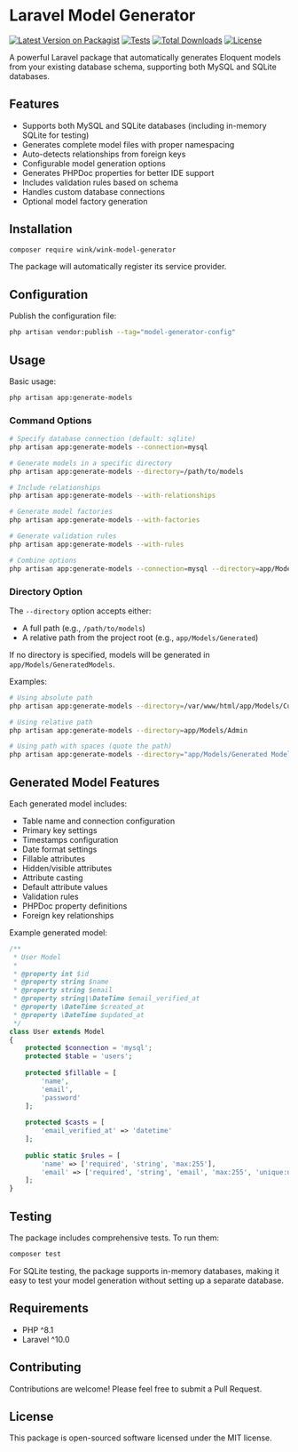 # Laravel Model Generator

[![Latest Version on Packagist](https://img.shields.io/packagist/v/wink/wink-model-generator.svg)](https://packagist.org/packages/wink/wink-model-generator)
[![Tests](https://github.com/wink-/wink-model-generator/actions/workflows/tests.yml/badge.svg)](https://github.com/wink-/wink-model-generator/actions/workflows/tests.yml)
[![Total Downloads](https://img.shields.io/packagist/dt/wink/model-generator.svg)](https://packagist.org/packages/wink/wink-model-generator)
[![License](https://img.shields.io/packagist/l/wink/model-generator.svg)](https://packagist.org/packages/wink/wink-model-generator)

A powerful Laravel package that automatically generates Eloquent models from your existing database schema, supporting both MySQL and SQLite databases.

## Features

- Supports both MySQL and SQLite databases (including in-memory SQLite for testing)
- Generates complete model files with proper namespacing
- Auto-detects relationships from foreign keys
- Configurable model generation options
- Generates PHPDoc properties for better IDE support
- Includes validation rules based on schema
- Handles custom database connections
- Optional model factory generation

## Installation

```bash
composer require wink/wink-model-generator
```

The package will automatically register its service provider.

## Configuration

Publish the configuration file:

```bash
php artisan vendor:publish --tag="model-generator-config"
```

## Usage

Basic usage:

```bash
php artisan app:generate-models
```

### Command Options

```bash
# Specify database connection (default: sqlite)
php artisan app:generate-models --connection=mysql

# Generate models in a specific directory
php artisan app:generate-models --directory=/path/to/models

# Include relationships
php artisan app:generate-models --with-relationships

# Generate model factories
php artisan app:generate-models --with-factories

# Generate validation rules
php artisan app:generate-models --with-rules

# Combine options
php artisan app:generate-models --connection=mysql --directory=app/Models/Generated --with-relationships
```

### Directory Option

The `--directory` option accepts either:
- A full path (e.g., `/path/to/models`)
- A relative path from the project root (e.g., `app/Models/Generated`)

If no directory is specified, models will be generated in `app/Models/GeneratedModels`.

Examples:
```bash
# Using absolute path
php artisan app:generate-models --directory=/var/www/html/app/Models/Custom

# Using relative path
php artisan app:generate-models --directory=app/Models/Admin

# Using path with spaces (quote the path)
php artisan app:generate-models --directory="app/Models/Generated Models"
```

## Generated Model Features

Each generated model includes:

- Table name and connection configuration
- Primary key settings
- Timestamps configuration
- Date format settings
- Fillable attributes
- Hidden/visible attributes
- Attribute casting
- Default attribute values
- Validation rules
- PHPDoc property definitions
- Foreign key relationships

Example generated model:

```php
/**
 * User Model
 *
 * @property int $id
 * @property string $name
 * @property string $email
 * @property string|\DateTime $email_verified_at
 * @property \DateTime $created_at
 * @property \DateTime $updated_at
 */
class User extends Model
{
    protected $connection = 'mysql';
    protected $table = 'users';
    
    protected $fillable = [
        'name',
        'email',
        'password'
    ];
    
    protected $casts = [
        'email_verified_at' => 'datetime'
    ];
    
    public static $rules = [
        'name' => ['required', 'string', 'max:255'],
        'email' => ['required', 'string', 'email', 'max:255', 'unique:users']
    ];
}
```

## Testing

The package includes comprehensive tests. To run them:

```bash
composer test
```

For SQLite testing, the package supports in-memory databases, making it easy to test your model generation without setting up a separate database.

## Requirements

- PHP ^8.1
- Laravel ^10.0

## Contributing

Contributions are welcome! Please feel free to submit a Pull Request.

## License

This package is open-sourced software licensed under the MIT license.

